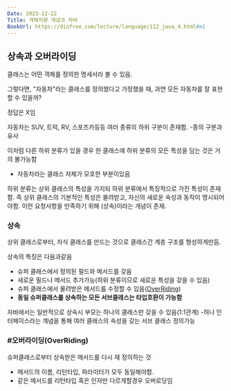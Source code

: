 ```yaml
---
Date: 2023-12-22
Title: 객체지향 개념과 자바
BookUrl: https://dinfree.com/lecture/language/112_java_4.html#m1
---
```

## 상속과 오버라이딩
클래스는 어떤 객체를 정의한 명세서라 볼 수 있음.

그렇다면, "자동차"라는 클래스를 정의했다고 가정했을 때, 과연 모든 자동차를 잘 표현할 수 있을까?

정답은 X임

자동차는 SUV, 트럭, RV, 스포츠카등등 여러 종류의 하위 구분이 존재함.
-종의 구분과 유사

이처럼 다른 하위 분류가 있을 경우 한 클래스에 하위 분류의 모든 특성을 담는 것은 거의 불가능함
- 자동차라는 클래스 자체가 모호한 부분이있음

하위 분류는 상위 클래스의 특성을 가지되 하위 분류에서 특징적으로 가진 특성이 존재함.
즉 상위 클래스의 기본적인 특성은 물려받고, 자신의 새로운 속성과 동작이 명시되어야함. 이런 요청사항을 만족하기 위해 (상속)이라는 개념이 존재.

### 상속
상위 클래스로부터, 자식 클래스를 만드는 것으로 클래스간 계층 구조를 형성하게만듬.

상속의 특징은 다음과같음
- 슈퍼 클래스에서 정의된 필드와 메서드를 갖음
- 새로운 필드나 메서드 추가가능(하위 분류이므로 새로운 특성을 갖을 수 있음)
- 슈퍼 클래스에서 물려받은 메서드를 수정할 수 있음([OverRiding](#오버라이딩))
- **동일 슈퍼클래스를 상속하는 모든 서브클래스는 타입호환이 가능함**

자바에서는 일반적으로 상속시 부모는 하나의 클래스만 갖을 수 있음(1:1관계)
-허나 인터페이스라는 걔념을 통해 여러 클래스의 속성을 갖는 서브 클래스 정의가능

###  #오버라이딩(OverRiding)
슈퍼클래스로부터 상속받은 메서드를 다시 재 정의하는 것
- 메서드의 이름, 리턴타입, 파라미터가 모두 동일해야함.
- 같은 메서드를 리턴타입 혹은 인자만 다르게할경우 오버로딩임


